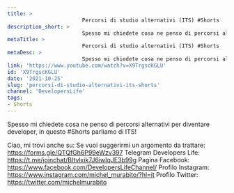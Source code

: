 ```yaml
---
title: > 
                        Percorsi di studio alternativi (ITS) #Shorts
description_short: > 
                        Spesso mi chiedete cosa ne penso di percorsi alternativi per diventare developer, in questo #Shorts parliamo di ITS! Ciao, mi trovi ...
metaTitle: > 
                        Percorsi di studio alternativi (ITS) #Shorts
metaDesc: > 
                        Spesso mi chiedete cosa ne penso di percorsi alternativi per diventare developer, in questo #Shorts parliamo di ITS! Ciao, mi trovi ...
link: 'https://www.youtube.com/watch?v=X9TrgscKGLU'
id: 'X9TrgscKGLU'
date: '2021-10-25'
slug: 'percorsi-di-studio-alternativi-its-shorts'
channel: 'DevelopersLife'
tags: 
- Shorts
---
```

Spesso mi chiedete cosa ne penso di percorsi alternativi per diventare developer, in questo #Shorts parliamo di ITS!

Ciao, mi trovi anche su:
Se vuoi suggerirmi un argomento da trattare: https://forms.gle/QTQfGh6P99eWzv397
Telegram Developers Life: https://t.me/joinchat/BItvlxik7J6iwIqJE3b99g
Pagina Facebook: https://www.facebook.com/DevelopersLifeChannel/
Profilo Instagram: https://www.instagram.com/michel_murabito/?hl=it
Profilo Twitter: https://twitter.com/michelmurabito​